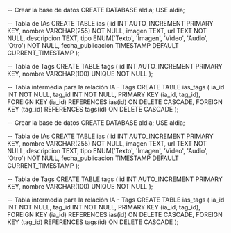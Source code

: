 -- Crear la base de datos
CREATE DATABASE aldia;
USE aldia;

-- Tabla de IAs
CREATE TABLE ias (
    id INT AUTO_INCREMENT PRIMARY KEY,
    nombre VARCHAR(255) NOT NULL,
    imagen TEXT,
    url TEXT NOT NULL,
    descripcion TEXT,
    tipo ENUM('Texto', 'Imagen', 'Video', 'Audio', 'Otro') NOT NULL,
    fecha_publicacion TIMESTAMP DEFAULT CURRENT_TIMESTAMP
);

-- Tabla de Tags
CREATE TABLE tags (
    id INT AUTO_INCREMENT PRIMARY KEY,
    nombre VARCHAR(100) UNIQUE NOT NULL
);

-- Tabla intermedia para la relación IA - Tags
CREATE TABLE ias_tags (
    ia_id INT NOT NULL,
    tag_id INT NOT NULL,
    PRIMARY KEY (ia_id, tag_id),
    FOREIGN KEY (ia_id) REFERENCES ias(id) ON DELETE CASCADE,
    FOREIGN KEY (tag_id) REFERENCES tags(id) ON DELETE CASCADE
);

-- Crear la base de datos
CREATE DATABASE aldia;
USE aldia;


-- Tabla de IAs
CREATE TABLE ias (
    id INT AUTO_INCREMENT PRIMARY KEY,
    nombre VARCHAR(255) NOT NULL,
    imagen TEXT,
    url TEXT NOT NULL,
    descripcion TEXT,
    tipo ENUM('Texto', 'Imagen', 'Video', 'Audio', 'Otro') NOT NULL,
    fecha_publicacion TIMESTAMP DEFAULT CURRENT_TIMESTAMP
);

-- Tabla de Tags
CREATE TABLE tags (
    id INT AUTO_INCREMENT PRIMARY KEY,
    nombre VARCHAR(100) UNIQUE NOT NULL
);

-- Tabla intermedia para la relación IA - Tags
CREATE TABLE ias_tags (
    ia_id INT NOT NULL,
    tag_id INT NOT NULL,
    PRIMARY KEY (ia_id, tag_id),
    FOREIGN KEY (ia_id) REFERENCES ias(id) ON DELETE CASCADE,
    FOREIGN KEY (tag_id) REFERENCES tags(id) ON DELETE CASCADE
);
